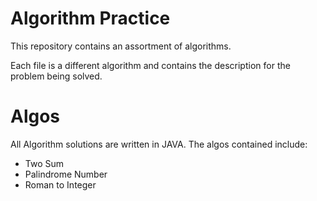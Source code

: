 # Algorithm Practice

This repository contains an assortment of algorithms.

Each file is a different algorithm and contains the description for the problem being solved.

# Algos

All Algorithm solutions are written in JAVA.
The algos contained include:

- Two Sum
- Palindrome Number
- Roman to Integer
